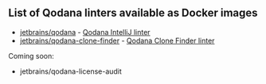 [//]: # (title: Qodana Docker Images)

## List of Qodana linters available as Docker images

* [jetbrains/qodana](https://hub.docker.com/r/jetbrains/qodana) - [Qodana IntelliJ linter](qodana-docker-readme.md)
* [jetbrains/qodana-clone-finder](https://hub.docker.com/r/jetbrains/qodana-clone-finder) - [Qodana Clone Finder linter](clone-finder-docker-readme.md)

Coming soon:
* jetbrains/qodana-license-audit 